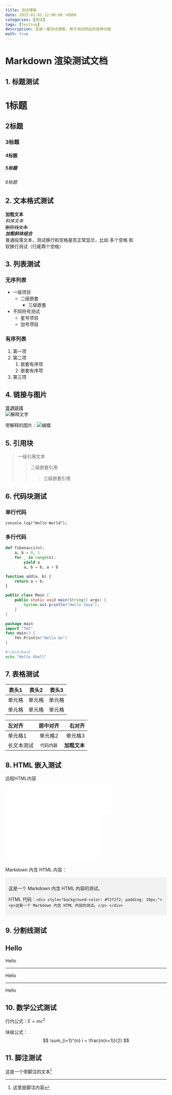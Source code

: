 ```yaml
---
title: 测试博客
date: 2025-01-01 12:00:00 +0800
categories: [测试]
tags: [testing]
description: 这是一篇测试博客，用于测试网站的各种功能
math: true
---
```



# Markdown 渲染测试文档

## 1. 标题测试
# 1标题
## 2标题
### 3标题
#### 4标题
##### 5标题
###### 6标题

## 2. 文本格式测试
**加粗文本**  
*斜体文本*  
~~删除线文本~~  
***加粗斜体组合***  
普通段落文本，测试换行和空格是否正常显示，比如  多个空格  和  
软换行测试（行尾两个空格）

## 3. 列表测试

### 无序列表
- 一级项目
  - 二级嵌套
    - 三级嵌套
- 不同符号测试
  * 星号项目
  + 加号项目

### 有序列表
1. 第一项
2. 第二项
   1. 嵌套有序项
   2. 嵌套有序项
3. 第三项

## 4. 链接与图片
[普通链接](https://example.com)  
![解释文字](https://cdn.pixabay.com/photo/2025/02/10/20/51/cardinal-9397549_1280.jpg)  


带解释的图片：![蝴蝶](https://cdn.pixabay.com/photo/2025/02/07/02/40/butterfly-9388732_1280.jpg "悬浮标题")

## 5. 引用块
> 一级引用文本
>> 二级嵌套引用
>>> 三级嵌套引用



## 6. 代码块测试

### 单行代码
`console.log("Hello World");`

### 多行代码
```python
def fibonacci(n):
    a, b = 0, 1
    for _ in range(n):
        yield a
        a, b = b, a + b
```

```javascript
function add(a, b) {
    return a + b;
}
```



```java
public class Main {
    public static void main(String[] args) {
        System.out.println("Hello Java");
    }
}
```

```go
package main
import "fmt"
func main() {
    fmt.Println("Hello Go")
}
```

```bash
#!/bin/bash
echo "Hello Shell"
```

## 7. 表格测试

| 表头1 | 表头2 | 表头3 |   
|-------|-------|-------|
| 单元格 | 单元格 | 单元格 |
| 单元格 | 单元格 | 单元格 |


| 左对齐 | 居中对齐 | 右对齐 |
| :------ | :------: | ------: |
| 单元格1 | 单元格2 | 单元格3 |
| 长文本测试 | `代码内联` | **加粗文本** |




## 8. HTML 嵌入测试

远程HTML内容
<iframe frameborder="no" border="0" marginwidth="0" marginheight="0" width=330 height=86 src="//music.163.com/outchain/player?type=2&id=28575553&auto=1&height=66"></iframe>

<iframe src="//player.bilibili.com/player.html?bvid=BV1DXPQeAEVG" scrolling="no" border="0" frameborder="no" framespacing="0" allowfullscreen="true"></iframe>

Markdown 内含 HTML 内容：

<div style="background-color: #f2f2f2; padding: 10px;">
  <p>这是一个 Markdown 内含 HTML 内容的测试。</p>
  <p>HTML 代码：<code>&lt;div style="background-color: #f2f2f2; padding: 10px;"&gt; &lt;p&gt;这是一个 Markdown 内含 HTML 内容的测试。&lt;/p&gt; &lt;/div&gt;</code></p>
</div>

## 9. 分割线测试

Hello
---
Hello
***
Hello
___
Hello

## 10. 数学公式测试
行内公式：$E = mc^2$

块级公式：
$$
\sum_{i=1}^{n} i = \frac{n(n+1)}{2}
$$

## 11. 脚注测试
这是一个带脚注的文本[^1]
[^1]: 这里是脚注内容
